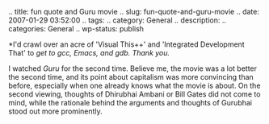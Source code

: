 .. title: fun quote and Guru movie
.. slug: fun-quote-and-guru-movie
.. date: 2007-01-29 03:52:00
.. tags: 
.. category: General
.. description: 
.. categories: General
.. wp-status: publish

*I'd crawl over an acre of 'Visual This++' and 'Integrated Development That' to
*get to gcc, Emacs, and gdb. Thank you.*

I watched *Guru* for the second time. Believe me, the movie was a lot better the
second time, and its point about capitalism was more convincing than before,
especially when one already knows what the movie is about. On the second
viewing, thoughts of Dhirubhai Ambani or Bill Gates did not come to mind, while
the rationale behind the arguments and thoughts of Gurubhai stood out more
prominently.
